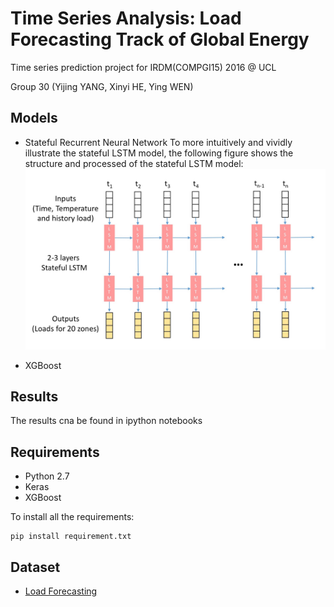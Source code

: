 #  Time Series Analysis: Load Forecasting Track of Global Energy
Time series prediction project for IRDM(COMPGI15) 2016 @ UCL

Group 30 (Yijing YANG, Xinyi HE, Ying WEN)


## Models
* Stateful Recurrent Neural Network
To more intuitively and vividly illustrate the stateful LSTM model, the following figure shows the structure and processed of the stateful LSTM model: 
![figure](./stateful_lstm.jpg)

* XGBoost

## Results
The results cna be found in ipython notebooks

## Requirements
* Python 2.7
* Keras
* XGBoost

To install all the requirements:

```
pip install requirement.txt
```

## Dataset
* [Load Forecasting](https://www.kaggle.com/c/global-energy-forecasting-competition-2012-load-forecasting/data)

